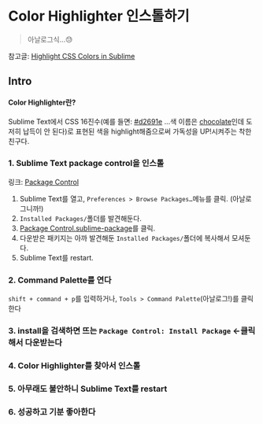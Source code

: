 # Color Highlighter 인스톨하기
> 아날로그식...:sweat:

참고글: [Highlight CSS Colors in Sublime](https://coderwall.com/p/a1qqiw/highlight-css-colors-in-sublime)

## Intro

#### Color Highlighter란?

Sublime Text에서 CSS 16진수(예를 들면: [#d2691e](http://www.color-hex.com/color/d2691e) ...색 이름은 [chocolate](http://www.color-hex.com/color/d2691e)인데 도저히 납득이 안 된다)로 표현된 색을 
highlight해줌으로써 가독성을 UP!시켜주는 착한 친구다.

### 1. Sublime Text package control을 인스톨

링크: [Package Control](https://packagecontrol.io/installation#st3)

1. Sublime Text를 열고, `Preferences > Browse Packages…`메뉴를 클릭. (아날로그니까!)
2. `Installed Packages/`폴더를 발견해둔다.
3. [Package Control.sublime-package](https://packagecontrol.io/Package%20Control.sublime-package)를 클릭.
4. 다운받은 패키지는 아까 발견해둔 `Installed Packages/`폴더에 복사해서 모셔둔다.
5. Sublime Text를 restart.

### 2. Command Palette를 연다

`shift + command + p`를 입력하거나, `Tools > Command Palette`(아날로그!)를 클릭한다

### 3. install을 검색하면 뜨는 `Package Control: Install Package` <-클릭해서 다운받는다

### 4. Color Highlighter를 찾아서 인스톨

### 5. 아무래도 불안하니 Sublime Text를 restart

### 6. 성공하고 기분 좋아한다
